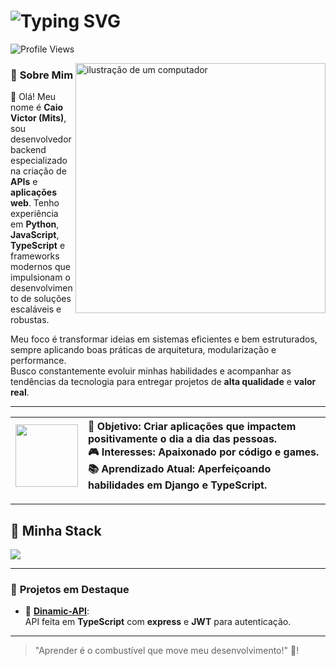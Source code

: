 <h1 align="left">
  <img src="https://readme-typing-svg.herokuapp.com?font=Fira+Code&pause=1000&color=fcfcfc&vCenter=true&random=false&width=435&lines=Ol%C3%A1%2C+eu+sou+o+Mits!" alt="Typing SVG" />
</h1>

![Profile Views](https://komarev.com/ghpvc/?username=mitsukiie&color=red) 

<img src="https://raw.githubusercontent.com/MicaelliMedeiros/micaellimedeiros/master/image/computer-illustration.png" alt="ilustração de um computador" min-width="250px" max-width="250px" width="400px" align="right">

### 📝 **Sobre Mim**
<p align="left"> 
  
 👋 Olá! Meu nome é **Caio Victor (Mits)**, sou desenvolvedor backend especializado na criação de **APIs** e **aplicações web**. Tenho experiência em **Python**, **JavaScript**, **TypeScript** e frameworks modernos que impulsionam o desenvolvimento de soluções escaláveis e robustas.  

Meu foco é transformar ideias em sistemas eficientes e bem estruturados, sempre aplicando boas práticas de arquitetura, modularização e performance.  
Busco constantemente evoluir minhas habilidades e acompanhar as tendências da tecnologia para entregar projetos de **alta qualidade** e **valor real**.
</p>

---

| <img src="https://github.com/user-attachments/assets/b417f014-d701-4715-95d3-25981d2c7d73" width="100"/> | <div align="left"> 🎯 **Objetivo:** Criar aplicações que impactem positivamente o dia a dia das pessoas.<br> 🎮 **Interesses:** Apaixonado por código e games.<br> 📚 **Aprendizado Atual:** Aperfeiçoando habilidades em **Django** e **TypeScript**. </div> |
|---|---|




---  

## 🔹 Minha Stack

<img src="https://skillicons.dev/icons?i=js,ts,nodejs,py,html,css,discordjs,vscode,git,github&theme=dark" />

---

### 🚀 **Projetos em Destaque**

- 🌟 [**Dinamic-API**](https://github.com/mitsukiie/Dinamic-API):  
  API feita em **TypeScript** com **express** e **JWT** para autenticação.

---

> "Aprender é o combustível que move meu desenvolvimento!" 🚀!


